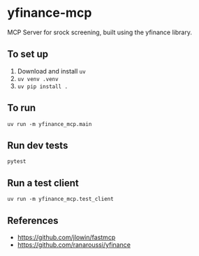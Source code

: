 # yfinance-mcp
MCP Server for srock screening, built using the yfinance library.

## To set up
1. Download and install `uv`
2. `uv venv .venv`
3. `uv pip install .`

## To run
`uv run -m yfinance_mcp.main`

## Run dev tests
`pytest`

## Run a test client
`uv run -m yfinance_mcp.test_client`

## References
- https://github.com/jlowin/fastmcp
- https://github.com/ranaroussi/yfinance
